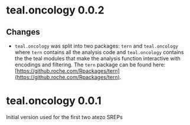 # teal.oncology 0.0.2

## Changes

 * `teal.oncology` was split into two packages: `tern` and `teal.oncology` where
 `tern` contains all the analysis code and `teal.oncology` contains the the teal
 modules that make the analysis function interactive with encodings and
 filtering. The `tern` package can be found here:
 [https://github.roche.com/Rpackages/tern](https://github.roche.com/Rpackages/tern).


# teal.oncology 0.0.1

Initial version used for the first two atezo SREPs 